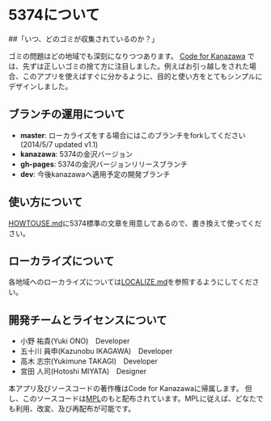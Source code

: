 # 5374について

##「いつ、どのゴミが収集されているのか？」

ゴミの問題はどの地域でも深刻になりつつあります。
 [Code for Kanazawa](http://codeforkanazawa.org/)
では、先ずは正しいゴミの捨て方に注目しました。例えばお引っ越しをされた場合、このアプリを使えばすぐに分かるように、目的と使い方をとてもシンプルにデザインしました。

## ブランチの運用について

* **master**: ローカライズをする場合にはこのブランチをforkしてください (2014/5/7 updated v1.1)
* **kanazawa**: 5374の金沢バージョン
* **gh-pages**: 5374の金沢バージョンリリースブランチ
* **dev**: 今後kanazawaへ適用予定の開発ブランチ

## 使い方について

[HOWTOUSE.md](HOWTOUSE.md)に5374標準の文章を用意してあるので、書き換えて使ってください。

## ローカライズについて

各地域へのローカライズについては[LOCALIZE.md](LOCALIZE.md)を参照するようにしてください。




## 開発チームとライセンスについて
- 小野 祐貴(Yuki ONO)　Developer
- 五十川 員申(Kazunobu IKAGAWA)　Developer
- 高木 志宗(Yukimune TAKAGI)　Developer
- 宮田 人司(Hotoshi MIYATA)　Designer

本アプリ及びソースコードの著作権はCode for Kanazawaに帰属します。
但し、このソースコードは[MPL](http://www.mozilla.org/MPL/2.0/)のもと配布されています。MPLに従えば、どなたでも利用、改変、及び再配布が可能です。
